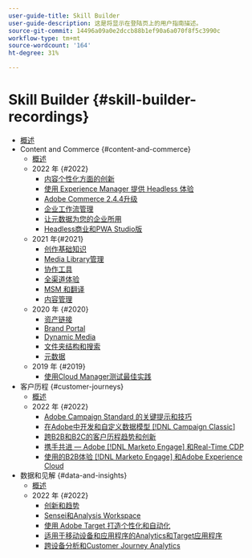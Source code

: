 ```yaml
---
user-guide-title: Skill Builder
user-guide-description: 这是将显示在登陆页上的用户指南描述。
source-git-commit: 14496a09a0e2dccb88b1ef90a6a070f8f5c3990c
workflow-type: tm+mt
source-wordcount: '164'
ht-degree: 31%

---
```



# Skill Builder {#skill-builder-recordings}

+ [概述](overview.md)
+ Content and Commerce {#content-and-commerce}
   + [概述](content-and-commerce/overview.md)
   + 2022 年 {#2022}
      + [内容个性化方面的创新](content-and-commerce/2022/content-perosonalization.md)
      + [使用 Experience Manager 提供 Headless 体验](content-and-commerce/2022/headless.md)
      + [Adobe Commerce 2.4.4升级](content-and-commerce/2022/commerce-upgrade.md)
      + [企业工作流管理](content-and-commerce/2022/workflow.md)
      + [让元数据为您的企业所用](content-and-commerce/2022/metadata.md)
      + [Headless商业和PWA Studio版](content-and-commerce/2022/headless-pwa.md)
   + 2021 年{#2021}
      + [创作基础知识](content-and-commerce/2021/authoring-fundamentals.md)
      + [Media Library管理](content-and-commerce/2021/media-library-administration.md)
      + [协作工具](content-and-commerce/2021/collaboration-tools.md)
      + [全渠道体验](content-and-commerce/2021/omnichannel-experiences.md)
      + [MSM 和翻译](content-and-commerce/2021/multi-site-management-web-translation.md)
      + [内容管理](content-and-commerce/2021/traditional-headless-content-management.md)
   + 2020 年 {#2020}
      + [资产链接](content-and-commerce/2020/asset-link.md)
      + [Brand Portal](content-and-commerce/2020/brand-portal.md)
      + [Dynamic Media](content-and-commerce/2020/dynamic-media.md)
      + [文件夹结构和搜索](content-and-commerce/2020/folder-structure-search.md)
      + [元数据](content-and-commerce/2020/metadata.md)
   + 2019 年 {#2019}
      + [使用Cloud Manager测试最佳实践](content-and-commerce/2019/cloud-manager-testing.md)
+ 客户历程 {#customer-journeys}
   + [概述](customer-journeys/overview.md)
   + 2022 年 {#2022}
      + [Adobe Campaign Standard 的关键提示和技巧](customer-journeys/2022/tips-and-tricks.md)
      + [在Adobe中开发和自定义数据模型 [!DNL Campaign Classic]](customer-journeys/2022/data-models.md)
      + [跨B2B和B2C的客户历程趋势和创新](customer-journeys/2022/keynote.md)
      + [携手共进 — Adobe [!DNL Marketo Engage] 和Real-Time CDP](customer-journeys/2022/b2b-campaigns.md)
      + [使用的B2B体验 [!DNL Marketo Engage] 和Adobe Experience Cloud](customer-journeys/2022/b2b-experiences.md)
+ 数据和见解 {#data-and-insights}
   + [概述](data-and-insights/overview.md)
   + 2022 年 {#2022}
      + [创新和趋势](data-and-insights/2022/innovations.md)
      + [Sensei和Analysis Workspace](data-and-insights/2022/sensei.md)
      + [使用 Adobe Target 打造个性化和自动化](data-and-insights/2022/personalize.md)
      + [适用于移动设备和应用程序的Analytics和Target应用程序](data-and-insights/2022/mobile-and-apps.md)
      + [跨设备分析和Customer Journey Analytics](data-and-insights/2022/cross-device-analytics.md)

<!--    + [Adobe Campaign Classic V7 vs V8](customer-journeys/2022/classic-v7-vs-v8.md) -->
